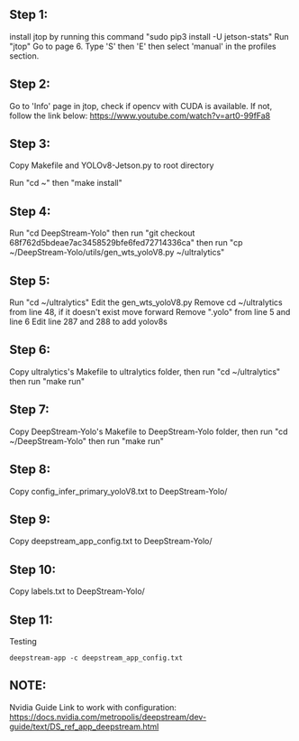 ## Step 1:
install jtop by running this command
"sudo pip3 install -U jetson-stats"
Run "jtop"
Go to page 6. Type 'S' then 'E' then select 'manual' in the profiles section.

## Step 2:
Go to 'Info' page in jtop, check if opencv with CUDA is available. If not, follow the link below:
https://www.youtube.com/watch?v=art0-99fFa8

## Step 3:
Copy Makefile and YOLOv8-Jetson.py  to root directory

Run "cd ~" then
"make install"

## Step 4:

Run "cd DeepStream-Yolo" then run
"git checkout 68f762d5bdeae7ac3458529bfe6fed72714336ca"
then run "cp ~/DeepStream-Yolo/utils/gen_wts_yoloV8.py ~/ultralytics"

## Step 5:

Run "cd ~/ultralytics"
Edit the gen_wts_yoloV8.py
Remove cd ~/ultralytics from line 48, if it doesn't exist move forward
Remove ".yolo" from line 5 and line 6
Edit line 287 and 288 to add yolov8s

## Step 6:

Copy ultralytics's Makefile to ultralytics folder, then run
"cd ~/ultralytics" then run 
"make run"

## Step 7:

Copy DeepStream-Yolo's Makefile to DeepStream-Yolo folder, then run
"cd ~/DeepStream-Yolo" then run
"make run"

## Step 8:

Copy config_infer_primary_yoloV8.txt to DeepStream-Yolo/

## Step 9:

Copy deepstream_app_config.txt to DeepStream-Yolo/

## Step 10:

Copy labels.txt to DeepStream-Yolo/

## Step 11:

Testing

	deepstream-app -c deepstream_app_config.txt

## NOTE:
Nvidia Guide Link to work with configuration:
	https://docs.nvidia.com/metropolis/deepstream/dev-guide/text/DS_ref_app_deepstream.html

